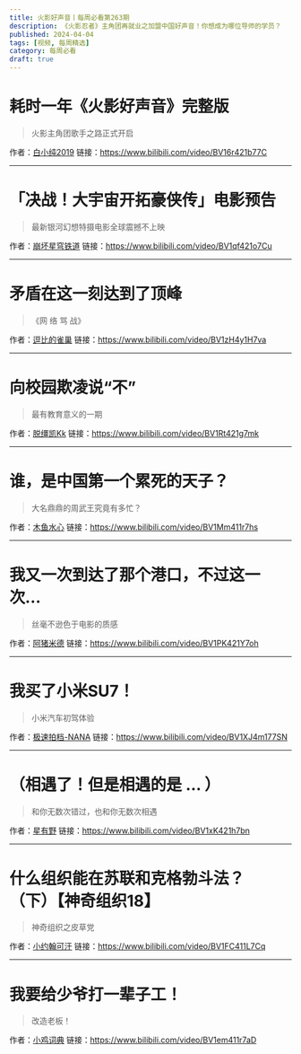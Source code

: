 ```yaml
---
title: 火影好声音丨每周必看第263期
description: 《火影忍者》主角团再就业之加盟中国好声音！你想成为哪位导师的学员？
published: 2024-04-04
tags: [视频, 每周精选]
category: 每周必看
draft: true
---
```


# 耗时一年《火影好声音》完整版
> 火影主角团歌手之路正式开启

作者：[白小纯2019](https://space.bilibili.com/325159039)
链接：https://www.bilibili.com/video/BV16r421b77C

---

# 「决战！大宇宙开拓豪侠传」电影预告
> 最新银河幻想特摄电影全球震撼不上映

作者：[崩坏星穹铁道](https://space.bilibili.com/1340190821)
链接：https://www.bilibili.com/video/BV1qf421o7Cu

---

# 矛盾在这一刻达到了顶峰
> 《网 络 骂 战》

作者：[逗比的雀巢](https://space.bilibili.com/5294454)
链接：https://www.bilibili.com/video/BV1zH4y1H7va

---

# 向校园欺凌说“不”
> 最有教育意义的一期

作者：[脱缰凯Kk](https://space.bilibili.com/373388923)
链接：https://www.bilibili.com/video/BV1Rt421g7mk

---

# 谁，是中国第一个累死的天子？
> 大名鼎鼎的周武王究竟有多忙？

作者：[木鱼水心](https://space.bilibili.com/927587)
链接：https://www.bilibili.com/video/BV1Mm411r7hs

---

# 我又一次到达了那个港口，不过这一次…
> 丝毫不逊色于电影的质感

作者：[阿猪米德](https://space.bilibili.com/34743353)
链接：https://www.bilibili.com/video/BV1PK421Y7oh

---

# 我买了小米SU7！
> 小米汽车初驾体验

作者：[极速拍档-NANA](https://space.bilibili.com/34728585)
链接：https://www.bilibili.com/video/BV1XJ4m177SN

---

# （相遇了！但是相遇的是 ... ）
> 和你无数次错过，也和你无数次相遇

作者：[星有野](https://space.bilibili.com/627888730)
链接：https://www.bilibili.com/video/BV1xK421h7bn

---

# 什么组织能在苏联和克格勃斗法？（下）【神奇组织18】
> 神奇组织之皮草党

作者：[小约翰可汗](https://space.bilibili.com/23947287)
链接：https://www.bilibili.com/video/BV1FC411L7Cq

---

# 我要给少爷打一辈子工！
> 改造老板！

作者：[小鸡词典](https://space.bilibili.com/261453718)
链接：https://www.bilibili.com/video/BV1em411r7aD

